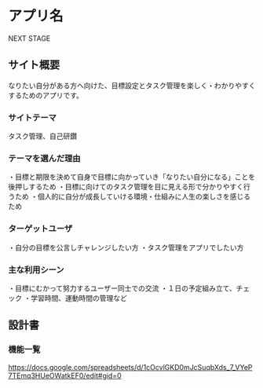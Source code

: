 # アプリ名
 NEXT STAGE

## サイト概要
なりたい自分がある方へ向けた、目標設定とタスク管理を楽しく・わかりやすくするためのアプリです。

### サイトテーマ
タスク管理、自己研鑽

### テーマを選んだ理由
・目標と期限を決めて自身で目標に向かっていき「なりたい自分になる」ことを後押しするため
・目標に向けてのタスク管理を目に見える形で分かりやすく行うため
・個人的に自分が成長していける環境・仕組みに人生の楽しさを感じるため

### ターゲットユーザ
・自分の目標を公言しチャレンジしたい方
・タスク管理をアプリでしたい方

### 主な利用シーン
・目標にむかって努力するユーザー同士での交流
・１日の予定組み立て、チェック
・学習時間、運動時間の管理など

## 設計書


### 機能一覧
https://docs.google.com/spreadsheets/d/1cOcvlGKD0mJcSuqbXds_7_VYeP7TEmq3HUeOWatkEF0/edit#gid=0

